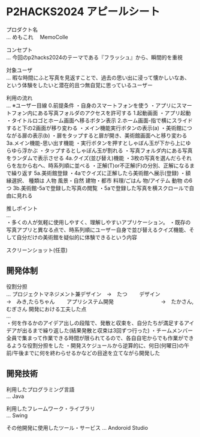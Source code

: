 # P2HACKS2024 アピールシート 

プロダクト名  
...
めもこれ　
MemoColle

コンセプト  
...  今回のp2hacks2024のテーマである『フラッシュ』から、瞬間的を重視

対象ユーザ  
...  暇な時間にふと写真を見返すことで、過去の思い出に浸って懐かしいなあ、という体験をしたいと潜在的且つ無自覚に思っているユーザー

利用の流れ  
... 
※ユーザー目線
0.前提条件
・自身のスマートフォンを使う
・アプリにスマートフォン内にある写真フォルダのアクセスを許可する
1.起動画面
・アプリ起動
・タイトルロゴとホーム画面へ移るボタン表示
2.ホーム画面-指で横にスライドすると下の2画面が移り変わる
・メイン機能実行ボタンの表示(a)
・美術館につながる扉の表示(b)
・扉をタップすると扉が開き、美術館画面へと移り変わる
3a.メイン機能-思い出す機能
・実行ボタンを押すとしゃぼん玉が下から上にゆらゆら浮かぶ
・タップするとしゃぼん玉が割れる
・写真フォルダ内にある写真をランダムで表示させる
4a.クイズ(並び替え)機能
・3枚の写真を選んだらそれらを左から右へ、時系列順に並べる
・正解(T)or不正解(F)の分別、正解になるまで繰り返す
5a.美術館登録
・4aでクイズに正解したら美術館へ展示(登録)
・額縁選択、
種類は
人物
風景・自然 
建物・都市
料理/ごはん
物/アイテム
動物
の6つ
3b.美術館-5aで登録した写真の閲覧
・5aで登録した写真を横スクロールで自由に見れる

推しポイント  
...  
・多くの人が気軽に使用しやすく、理解しやすいアプリケーション。
・既存の写真アプリと異なる点で、時系列順にユーザー自身で並び替えるクイズ機能、そして自分だけの美術館を疑似的に体験できるという内容

スクリーンショット(任意)

## 開発体制  

役割分担  
... プロジェクトマネジメント兼デザイン　→　たつ
　　デザイン　　　　　　　　　　　　　　→　みき,たらちゃん
　　アプリシステム開発　　　　　　　　　→　たかさん,むぎさん
開発における工夫した点  
...  
・何を作るかのアイデア出しの段階で、発散と収束を、自分たちが満足するアイデアが出るまで繰り返した(結果発散と収束は3回ずつ行った)
・チームメンバー全員で集まって作業できる時間が限られてるので、各自自宅からでも作業ができるような役割分担をした
・開発スケジュールから逆算的に、何日(何曜日)の午前/午後までに何を終わらせるかなどの目途を立てながら開発した
## 開発技術 

利用したプログラミング言語  
...  Java

利用したフレームワーク・ライブラリ  
...  Swing

その他開発に使用したツール・サービス
...  Andoroid Studio
